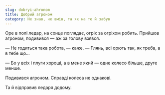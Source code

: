 ```yaml
---
slug: dobryi-ahronom
title: Добрий агроном
category: Не знав, не вмів, та як на те й забув
---
```

Оре в полі ледар, на сонце поглядає, огріх за огріхом робить. Прийшов агроном, подивився — аж за голову взявся.

— Не годиться така робота, — каже. — Глянь, всі орють так, як треба, а в тебе що…

— Бо у всіх і плуги хороші, а в мене який — одне колесо більше, друге менше.

Подивився агроном. Справді колеса не однакові.

Та й відправив ледаря додому.
